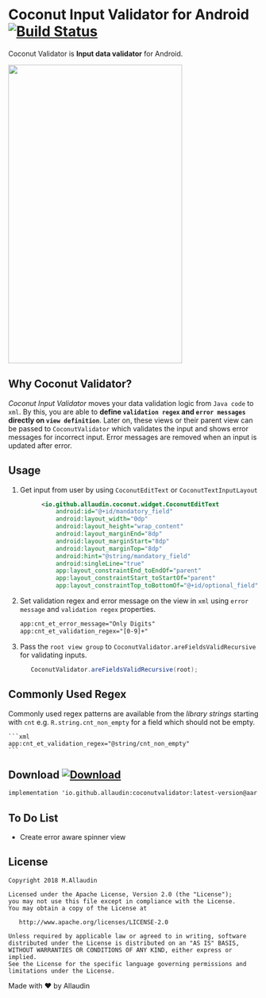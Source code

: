 
# Coconut Input Validator for Android [![Build Status](https://travis-ci.org/allaudin/coconut-input-validator.svg?branch=master)](https://travis-ci.org/allaudin/coconut-input-validator)

Coconut Validator is **Input data validator** for Android.

<img src="https://github.com/allaudin/coconut-input-validator/blob/master/coconut.gif" width="350" height="600" />

## Why Coconut Validator?

*Coconut Input Validator* moves your data validation logic from `Java code` to `xml`. By this,
you are able to **define `validation regex` and `error messages` directly on `view definition`**.
Later on, these views or their parent view can be passed to `CoconutValidator` which validates
 the input and shows error messages for incorrect input. Error messages are removed when
 an input is updated after error.

## Usage

1. Get input from user by using `CoconutEditText` or `CoconutTextInputLayout`

    ```xml
          <io.github.allaudin.coconut.widget.CoconutEditText
              android:id="@+id/mandatory_field"
              android:layout_width="0dp"
              android:layout_height="wrap_content"
              android:layout_marginEnd="8dp"
              android:layout_marginStart="8dp"
              android:layout_marginTop="8dp"
              android:hint="@string/mandatory_field"
              android:singleLine="true"
              app:layout_constraintEnd_toEndOf="parent"
              app:layout_constraintStart_toStartOf="parent"
              app:layout_constraintTop_toBottomOf="@+id/optional_field" />
    ```

2. Set validation regex and error message on the view in `xml` using
`error message` and `validation regex` properties.

    ```xml
   app:cnt_et_error_message="Only Digits"
   app:cnt_et_validation_regex="[0-9]+"
    ```
3. Pass the `root view group` to `CoconutValidator.areFieldsValidRecursive` for validating inputs.

    ```java
       CoconutValidator.areFieldsValidRecursive(root);
    ```

## Commonly Used Regex

Commonly used regex patterns are available from the *library strings* starting with `cnt` e.g.
`R.string.cnt_non_empty` for a field which should not be empty.

    ```xml
    app:cnt_et_validation_regex="@string/cnt_non_empty"
    ```

## Download [ ![Download](https://api.bintray.com/packages/mallaudin/android/coconutvalidator/images/download.svg) ](https://bintray.com/mallaudin/android/coconutvalidator/_latestVersion)

```xml
implementation 'io.github.allaudin:coconutvalidator:latest-version@aar'
```

## To Do List
 - Create error aware spinner view


License
-------

    Copyright 2018 M.Allaudin

    Licensed under the Apache License, Version 2.0 (the "License");
    you may not use this file except in compliance with the License.
    You may obtain a copy of the License at

       http://www.apache.org/licenses/LICENSE-2.0

    Unless required by applicable law or agreed to in writing, software
    distributed under the License is distributed on an "AS IS" BASIS,
    WITHOUT WARRANTIES OR CONDITIONS OF ANY KIND, either express or implied.
    See the License for the specific language governing permissions and
    limitations under the License.

Made with :heart: by Allaudin
